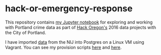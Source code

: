 # hack-or-emergency-response
This repository contains [my Jupyter notebook](https://github.com/sky-t/hack-or-emergency-response/blob/master/NIJ%20EDA.ipynb) for exploring and working with Portland crime data as part of 
[Hack Oregon's](http://www.hackoregon.org/) 2016 data projects with the City of Portland. 

I have imported [data](https://www.nij.gov/funding/pages/fy16-crime-forecasting-challenge.aspx#data) from the NIJ into Postgres on a Linux VM using Vagrant. You can see my provision scripts [here](https://github.com/sky-t/hack-or-emergency-response/blob/master/provision_script.sh) and [here](https://github.com/sky-t/hack-or-emergency-response/blob/master/provision_script_vagrant.sh).


